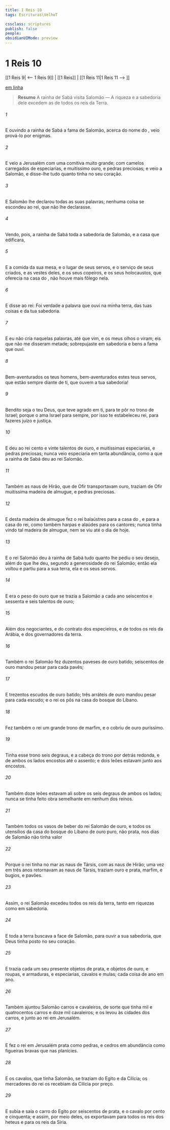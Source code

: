 ```yaml
---
title: 1 Reis 10
tags: Escrituras\VelhoT

cssclass: scriptures
publish: false
people:
obsidianUIMode: preview
---
```


# 1 Reis 10
[[1 Reis 9| <-- 1 Reis 9]] | [[1 Reis]] | [[1 Reis 11|1 Reis 11 --> ]]

[em linha](https://churchofjesuschrist.org/study/scriptures/ot/1-kgs/10?lang=por)

> __Resumo__
A rainha de Sabá visita Salomão — A riqueza e a sabedoria dele excedem as de todos os reis da Terra.

###### 1 
E ouvindo a rainha de Sabá a fama de Salomão, acerca do nome do , veio prová-lo por enigmas.

###### 2 
E veio a Jerusalém com uma comitiva muito grande; com camelos carregados de especiarias, e muitíssimo ouro, e pedras preciosas; e veio a Salomão, e disse-lhe tudo quanto tinha no seu coração.

###### 3 
E Salomão lhe declarou todas as suas palavras; nenhuma coisa se escondeu ao rei, que não lhe declarasse.

###### 4 
Vendo, pois, a rainha de Sabá toda a sabedoria de Salomão, e a casa que edificara,

###### 5 
E a comida da sua mesa, e o lugar de seus servos, e o serviço de seus criados, e as vestes deles, e os seus copeiros, e os seus holocaustos, que oferecia na casa do , não houve mais fôlego nela.

###### 6 
E disse ao rei: Foi verdade a palavra que ouvi na minha terra, das tuas coisas e da tua sabedoria.

###### 7 
E eu não cria naquelas palavras, até que vim, e os meus olhos o viram; eis que não me disseram metade; sobrepujaste em sabedoria e bens a fama que ouvi.

###### 8 
Bem-aventurados os teus homens, bem-aventurados estes teus servos, que estão sempre diante de ti, que ouvem a tua sabedoria!

###### 9 
Bendito seja o  teu Deus, que teve agrado em ti, para te pôr no trono de Israel; porque o  ama Israel para sempre, por isso te estabeleceu rei, para fazeres juízo e justiça.

###### 10 
E deu ao rei cento e vinte talentos de ouro, e muitíssimas especiarias, e pedras preciosas; nunca veio especiaria em tanta abundância, como a que a rainha de Sabá deu ao rei Salomão.

###### 11 
Também as naus de Hirão, que de Ofir transportavam ouro, traziam de Ofir muitíssima madeira de almugue, e pedras preciosas.

###### 12 
E desta madeira de almugue fez o rei balaústres para a casa do , e para a casa do rei, como também harpas e alaúdes para os cantores; nunca tinha vindo tal madeira de almugue, nem se viu até o dia de hoje.

###### 13 
E o rei Salomão deu à rainha de Sabá tudo quanto lhe pediu o seu desejo, além do que lhe deu, segundo a generosidade do rei Salomão; então ela voltou e partiu para a sua terra, ela e os seus servos.

###### 14 
E era o peso do ouro que se trazia a Salomão a cada ano seiscentos e sessenta e seis talentos de ouro;

###### 15 
Além  dos negociantes, e do contrato dos especieiros, e de todos os reis da Arábia, e dos governadores da terra.

###### 16 
Também o rei Salomão fez duzentos paveses de ouro batido; seiscentos  de ouro mandou pesar para cada pavês;

###### 17 
E trezentos escudos de ouro batido; três arráteis de ouro mandou pesar para cada escudo; e o rei os pôs na casa do bosque do Líbano.

###### 18 
Fez também o rei um grande trono de marfim, e o cobriu de ouro puríssimo.

###### 19 
Tinha esse trono seis degraus, e  a cabeça do trono por detrás redonda, e de ambos os lados  encostos até o assento; e dois leões estavam junto aos encostos.

###### 20 
Também doze leões estavam ali sobre os seis degraus de ambos os lados; nunca se tinha feito obra semelhante em nenhum dos reinos.

###### 21 
Também todos os vasos de beber do rei Salomão  de ouro, e todos os utensílios da casa do bosque do Líbano  de ouro puro, não  prata,  nos dias de Salomão não tinha valor 

###### 22 
Porque o rei tinha no mar as naus de Társis, com as naus de Hirão; uma vez em três anos retornavam as naus de Társis,  traziam ouro e prata, marfim, e bugios, e pavões.

###### 23 
Assim, o rei Salomão excedeu todos os reis da terra, tanto em riquezas como em sabedoria.

###### 24 
E toda a terra buscava a face de Salomão, para ouvir a sua sabedoria, que Deus tinha posto no seu coração.

###### 25 
E trazia cada um  seu presente objetos de prata, e objetos de ouro, e roupas, e armaduras, e especiarias, cavalos e mulas; cada coisa de ano em ano.

###### 26 
Também ajuntou Salomão carros e cavaleiros, de sorte que tinha mil e quatrocentos carros e doze mil cavaleiros; e os levou às cidades dos carros, e junto ao rei em Jerusalém.

###### 27 
E fez o rei  em Jerusalém  prata como pedras, e cedros em abundância como figueiras bravas que  nas planícies.

###### 28 
E os cavalos, que tinha Salomão, se traziam do Egito e da Cilícia; os mercadores do rei os recebiam da Cilícia por  preço.

###### 29 
E subia e saía o carro do Egito por seiscentos  de prata, e o cavalo por cento e cinquenta; e assim, por meio deles, os exportavam para todos os reis dos heteus e para os reis da Síria.

